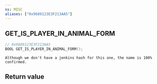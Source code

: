```yaml
---
ns: MISC
aliases: ["0x9689123E3F213AA5"]
---
```

## GET_IS_PLAYER_IN_ANIMAL_FORM

```c
// 0x9689123E3F213AA5
BOOL GET_IS_PLAYER_IN_ANIMAL_FORM();
```

```
Although we don't have a jenkins hash for this one, the name is 100% confirmed.
```


## Return value
